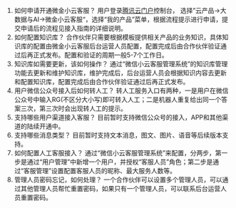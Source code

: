 1)	如何申请开通微金小云客服？
     用户登录[腾讯云门户](https://www.qcloud.com)控制台， 选择”云产品->大数据与AI->微金小云客服“，选择“我的产品”菜单，根据流程提示进行申请，提交申请后的流程见接入指南的详细说明。
2)	如何配置知识库？
     合作伙伴只需要根据模板提供相关产品的业务知识，具体知识库的配置由微金小云客服后台运营人员配置，配置完成后由合作伙伴验证通过后再正式发布。配置和验证的周期一般5-7个工作日。
3)	知识库如需要更新，该如何操作？
     通过“微信小云客服管理系统”的知识库管理功能去更新和维护知识库，维护完成后，后台运营人员会根据知识内容去更新和配置知识库，配置完成后由合作伙伴验证通过后再正式发布。
4)	用户微信公众号接入后如何转人工？
     转人工服务入口有两种，一是用户在微信公众号中输入RG(不区分大小写)即可转入人工；二是机器人重复给出同一个答案三次，第三次时会出现转人工的提示。
5)	支持哪些用户渠道接入客服？
     目前暂时支持微信公众号的接入，APP和其他渠道的陆续开通中。
6)	支持哪些消息类型？
     目前暂时支持文本消息，图文、图片、语音等后续版本支持。
7)	如何配置人工客服接入？
     通过“微信小云客服管理系统”来配置，分两步，第一步是通过“用户管理”中新增一个用户，并授权“客服人员”角色；第二步是通过“客服管理”设置配置客服人员的昵称、最大服务人数等。
8)	管理人员密码忘记，如何处理？
      一个合作伙伴可以设置多个管理人员，可以通过其他管理人员帮忙重置密码，如果只有一个管理人员，可以联系后台运营人员重置密码。
